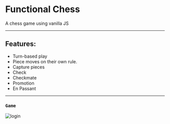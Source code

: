 # Functional Chess

A chess game using vanilla JS

---
## Features:

 - Turn-based play
 - Piece moves on their own rule.
 - Capture pieces
 - Check
 - Checkmate
 - Promotion
 - En Passant

---
### `Game`

![login](https://github.com/jocogum10/functional-chess/tree/main/assets/images/chess.gif)